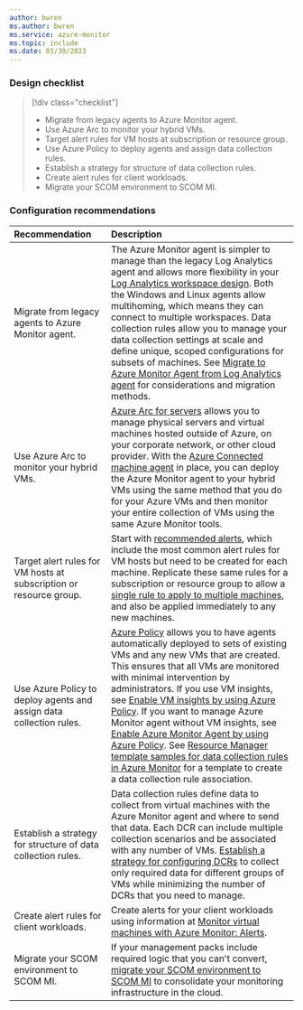 ```yaml
---
author: bwren
ms.author: bwren
ms.service: azure-monitor
ms.topic: include
ms.date: 03/30/2023
---
```


### Design checklist

> [!div class="checklist"]
> - Migrate from legacy agents to Azure Monitor agent.
> - Use Azure Arc to monitor your hybrid VMs.
> - Target alert rules for VM hosts at subscription or resource group.
> - Use Azure Policy to deploy agents and assign data collection rules.
> - Establish a strategy for structure of data collection rules.
> - Create alert rules for client workloads.
> - Migrate your SCOM environment to SCOM MI.


### Configuration recommendations

| Recommendation | Description |
|:---|:---|
| Migrate from legacy agents to Azure Monitor agent. | The Azure Monitor agent is simpler to manage than the legacy Log Analytics agent and allows more flexibility in your [Log Analytics workspace design](). Both the Windows and Linux agents allow multihoming, which means they can connect to multiple workspaces. Data collection rules allow you to manage your data collection settings at scale and define unique, scoped configurations for subsets of machines. See [Migrate to Azure Monitor Agent from Log Analytics agent](../agents/azure-monitor-agent-migration.md) for considerations and migration methods. | 
| Use Azure Arc to monitor your hybrid VMs. | [Azure Arc for servers](../../azure-arc/servers/overview.md) allows you to manage physical servers and virtual machines hosted outside of Azure, on your corporate network, or other cloud provider. With the [Azure Connected machine agent](../../azure-arc/servers/agent-overview.md) in place, you can deploy the Azure Monitor agent to your hybrid VMs using the same method that you do for your Azure VMs and then monitor your entire collection of VMs using the same Azure Monitor tools. |
| Target alert rules for VM hosts at subscription or resource group. | Start with [recommended alerts](../vm/tutorial-monitor-vm-alert-recommended.md), which include the most common alert rules for VM hosts but need to be created for each machine. Replicate these same rules for a subscription or resource group to allow a [single rule to apply to multiple machines](../alerts/alerts-types.md#monitor-multiple-resources), and also be applied immediately to any new machines. |
| Use Azure Policy to deploy agents and assign data collection rules. | [Azure Policy](../../governance/policy/overview.md) allows you to have agents automatically deployed to sets of existing VMs and any new VMs that are created. This ensures that all VMs are monitored with minimal intervention by administrators. If you use VM insights, see [Enable VM insights by using Azure Policy](../vm/vminsights-enable-policy.md). If you want to manage Azure Monitor agent without VM insights, see [Enable Azure Monitor Agent by using Azure Policy](../agents/azure-monitor-agent-manage.md#use-azure-policy). See [Resource Manager template samples for data collection rules in Azure Monitor](../agents/resource-manager-data-collection-rules.md) for a template to create a data collection rule association. |
| Establish a strategy for structure of data collection rules. | Data collection rules define data to collect from virtual machines with the Azure Monitor agent and where to send that data. Each DCR can include multiple collection scenarios and be associated with any number of VMs. [Establish a strategy for configuring DCRs](../essentials/data-collection-rule-best-practices.md) to collect only required data for different groups of VMs while minimizing the number of DCRs that you need to manage. |
| Create alert rules for client workloads. | Create alerts for your client workloads using information at [Monitor virtual machines with Azure Monitor: Alerts](../vm/monitor-virtual-machine-alerts.md). |
| Migrate your SCOM environment to SCOM MI. | If your management packs include required logic that you can't convert, [migrate your SCOM environment to SCOM MI](/system-center/scom/migrate-to-operations-manager-managed-instance) to consolidate your monitoring infrastructure in the cloud. |